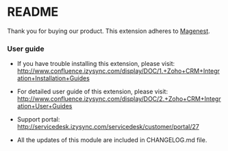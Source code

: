 # README
Thank you for buying our product.
This extension adheres to [Magenest](https://store.magenest.com/).

### User guide
- If you have trouble installing this extension, please visit: http://www.confluence.izysync.com/display/DOC/1.+Zoho+CRM+Integration+Installation+Guides

- For detailed user guide of this extension, please visit: http://www.confluence.izysync.com/display/DOC/2.+Zoho+CRM+Integration+User+Guides

- Support portal: http://servicedesk.izysync.com/servicedesk/customer/portal/27

- All the updates of this module are included in CHANGELOG.md file.